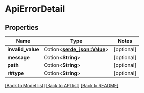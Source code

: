 # ApiErrorDetail

## Properties

Name | Type | Notes
------------ | ------------- | -------------
**invalid_value** | Option<[**serde_json::Value**](.md)> | [optional]
**message** | Option<**String**> | [optional]
**path** | Option<**String**> | [optional]
**r#type** | Option<**String**> | [optional]


[[Back to Model list]](../../crates/edc_api/README.md#documentation-for-models) [[Back to API list]](../../crates/edc_client/README.md#documentation-for-api-endpoints) [[Back to README]](../../README.md)